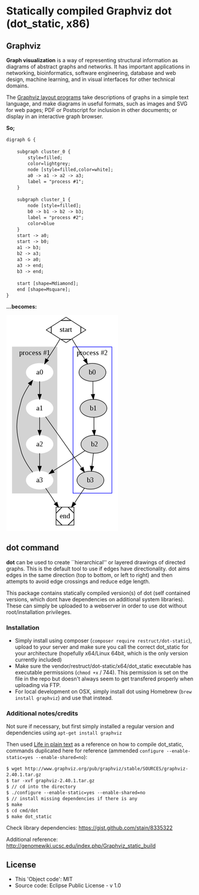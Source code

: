 Statically compiled Graphviz dot (dot_static, x86)
======

## Graphviz

**Graph visualization** is a way of representing structural information as diagrams of abstract graphs and networks. It has important applications in networking, bioinformatics,  software engineering, database and web design, machine learning, and in visual interfaces for other technical domains.

The [Graphviz layout programs](http://www.graphviz.org/) take descriptions of graphs in a simple text language, and make diagrams in useful formats, such as images and SVG for web pages; PDF or Postscript for inclusion in other documents; or display in an interactive graph browser.

**So;**

```
digraph G {

	subgraph cluster_0 {
		style=filled;
		color=lightgrey;
		node [style=filled,color=white];
		a0 -> a1 -> a2 -> a3;
		label = "process #1";
	}

	subgraph cluster_1 {
		node [style=filled];
		b0 -> b1 -> b2 -> b3;
		label = "process #2";
		color=blue
	}
	start -> a0;
	start -> b0;
	a1 -> b3;
	b2 -> a3;
	a3 -> a0;
	a3 -> end;
	b3 -> end;

	start [shape=Mdiamond];
	end [shape=Msquare];
}
```

**...becomes:**

![Graph example](images/cluster.png)

## dot command

**dot** can be used to create ``hierarchical'' or layered drawings of directed graphs. This is the default tool to use if edges have directionality. dot aims edges in the same direction (top to bottom, or left to right) and then attempts to avoid edge crossings and reduce edge length.

This package contains statically compiled version(s) of dot (self contained versions, which dont have dependencies on additional system libraries). These can simply be uploaded to a webserver in order to use dot without root/installation privileges.

### Installation
* Simply install using composer (```composer require restruct/dot-static```), upload to your server and make sure you call the correct dot_static for your architecture (hopefully x64/Linux 64bit, which is the only version currently included)
* Make sure the vendor/restruct/dot-static/x64/dot_static executable has executable permissions (```chmod +x``` / 744). This permission is set on the file in the repo but doesn't always seem to get transfered properly when uploading via FTP.
* For local development on OSX, simply install dot using Homebrew (```brew install graphviz```) and use that instead.

### Additional notes/credits
Not sure if necessary, but first simply installed a regular version and dependencies using ```apt-get install graphviz```

Then used [Life in plain text](https://lifeinplaintextblog.wordpress.com/deploying-graphviz-on-aws-lambda/) as a reference on how to compile dot_static, commands duplicated here for reference (ammended ```configure --enable-static=yes --enable-shared=no```):
```
$ wget http://www.graphviz.org/pub/graphviz/stable/SOURCES/graphviz-2.40.1.tar.gz
$ tar -xvf graphviz-2.40.1.tar.gz 
$ // cd into the directory
$ ./configure --enable-static=yes --enable-shared=no
$ // install missing dependencies if there is any 
$ make 
$ cd cmd/dot
$ make dot_static
```

Check library dependencies: https://gist.github.com/stain/8335322

Additional reference: http://genomewiki.ucsc.edu/index.php/Graphviz_static_build

## License
* This 'Object code': MIT
* Source code: Eclipse Public License - v 1.0
